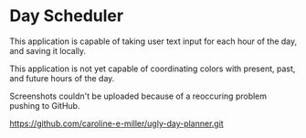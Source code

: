 # Day Scheduler

This application is capable of taking user text input for each hour of the day, and saving it locally. 

This application is not yet capable of coordinating colors with present, past, and future hours of the day.

Screenshots couldn't be uploaded because of a reoccuring problem pushing to GitHub.

https://github.com/caroline-e-miller/ugly-day-planner.git

